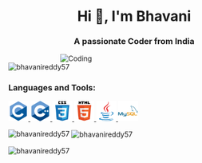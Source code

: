 <h1 align="center">Hi 👋, I'm Bhavani</h1>
<h3 align="center">A passionate Coder from India</h3>
<img align="right" alt="Coding" width="400" src="https://creator.nightcafe.studio/creation/c1cc8qDFIShlbpI8IHhw">

<p align="left"> <img src="https://komarev.com/ghpvc/?username=bhavanireddy57&label=Profile%20views&color=0e75b6&style=flat" alt="bhavanireddy57" /> </p>



<h3 align="left">Languages and Tools:</h3>
<p align="left"> <a href="https://www.cprogramming.com/" target="_blank" rel="noreferrer"> <img src="https://raw.githubusercontent.com/devicons/devicon/master/icons/c/c-original.svg" alt="c" width="40" height="40"/> </a> <a href="https://www.w3schools.com/cpp/" target="_blank" rel="noreferrer"> <img src="https://raw.githubusercontent.com/devicons/devicon/master/icons/cplusplus/cplusplus-original.svg" alt="cplusplus" width="40" height="40"/> </a> <a href="https://www.w3schools.com/css/" target="_blank" rel="noreferrer"> <img src="https://raw.githubusercontent.com/devicons/devicon/master/icons/css3/css3-original-wordmark.svg" alt="css3" width="40" height="40"/> </a> <a href="https://www.w3.org/html/" target="_blank" rel="noreferrer"> <img src="https://raw.githubusercontent.com/devicons/devicon/master/icons/html5/html5-original-wordmark.svg" alt="html5" width="40" height="40"/> </a> <a href="https://www.java.com" target="_blank" rel="noreferrer"> <img src="https://raw.githubusercontent.com/devicons/devicon/master/icons/java/java-original.svg" alt="java" width="40" height="40"/> </a> <a href="https://www.mysql.com/" target="_blank" rel="noreferrer"> <img src="https://raw.githubusercontent.com/devicons/devicon/master/icons/mysql/mysql-original-wordmark.svg" alt="mysql" width="40" height="40"/> </a> </p>

<p><img align="left" src="https://github-readme-stats.vercel.app/api/top-langs?username=bhavanireddy57&show_icons=true&locale=en&layout=compact" alt="bhavanireddy57" /></p>

<p>&nbsp;<img align="center" src="https://github-readme-stats.vercel.app/api?username=bhavanireddy57&show_icons=true&locale=en" alt="bhavanireddy57" /></p>

<p><img align="center" src="https://github-readme-streak-stats.herokuapp.com/?user=bhavanireddy57&" alt="bhavanireddy57" /></p>
